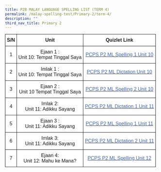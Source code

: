 ```yaml
---
title: P2B MALAY LANGUAGE SPELLING LIST (TERM 4)
permalink: /malay-spelling-test/Primary-2/term-4/
description: ""
third_nav_title: Primary 2
---
```

<style type="text/css">
.tg  {border-collapse:collapse;border-spacing:0;margin:0px auto;}
.tg td{border-color:black;border-style:solid;border-width:1px;font-family:Arial, sans-serif;font-size:14px;
  overflow:hidden;padding:10px 5px;word-break:normal;}
.tg th{border-color:black;border-style:solid;border-width:1px;font-family:Arial, sans-serif;font-size:14px;
  font-weight:normal;overflow:hidden;padding:10px 5px;word-break:normal;}
.tg .tg-cbnv{background-color:#FFF;color:#4067AE;font-size:16px;text-align:center;vertical-align:middle}
.tg .tg-l70m{background-color:#FFF;font-size:16px;text-align:center;vertical-align:middle}
.tg .tg-st6x{background-color:#FFF;font-size:16px;font-weight:bold;text-align:center;vertical-align:middle}
</style>
<table class="tg">
<tbody>
  <tr>
    <td class="tg-st6x">S/N</td>
    <td class="tg-st6x">Unit</td>
    <td class="tg-st6x">Quizlet Link</td>
  </tr>
  <tr>
    <td class="tg-l70m">1</td>
    <td class="tg-l70m">Ejaan 1 :<br>Unit 10: Tempat Tinggal Saya</td>
    <td class="tg-cbnv"><a href="https://quizlet.com/299593079/ejaan-1-unit-10-tempat-tinggal-saya"><span style="text-decoration:none;color:#4067AE">PCPS P2 ML Spelling 1 Unit 10</span></a></td>
  </tr>
  <tr>
    <td class="tg-l70m">2</td>
    <td class="tg-l70m">Imlak 1 :<br>Unit 10: Tempat Tinggal Saya</td>
    <td class="tg-cbnv"><a href="https://quizlet.com/299594424/imlak-1-unit-10-tempat-tinggal-saya"><span style="text-decoration:none;color:#4067AE">PCPS P2 ML Dictation Unit 10</span></a></td>
  </tr>
  <tr>
    <td class="tg-l70m">3</td>
    <td class="tg-l70m">Ejaan 2 :<br>Unit 10 Tempat Tinggal Saya</td>
    <td class="tg-cbnv"><a href="https://quizlet.com/299595425/ejaan-2-unit-10-tempat-tinggal-saya"><span style="text-decoration:none;color:#4067AE">PCPS P2 ML Spelling 2 Unit 10</span></a></td>
  </tr>
  <tr>
    <td class="tg-l70m">4</td>
    <td class="tg-l70m">Imlak 2:<br>Unit 11: Adikku Sayang</td>
    <td class="tg-cbnv"><a href="https://quizlet.com/299597142/imlak-2-unit-11-adikku-sayang"><span style="text-decoration:none;color:#4067AE">PCPS P2 ML Dictation 1 Unit 11</span></a></td>
  </tr>
  <tr>
    <td class="tg-l70m">5</td>
    <td class="tg-l70m">Ejaan 3 :<br>Unit 11: Adikku Sayang</td>
    <td class="tg-cbnv"><a href="https://quizlet.com/299598118/ejaan-3-unit-11-adikku-sayang"><span style="text-decoration:none;color:#4067AE">PCPS P2 ML Spelling 1 Unit 11</span></a></td>
  </tr>
  <tr>
    <td class="tg-l70m">6</td>
    <td class="tg-l70m">Imlak 3:<br>Unit 11: Adikku Sayang</td>
    <td class="tg-cbnv"><a href="https://quizlet.com/299602244/imlak-3-unit-11-adikku-sayang"><span style="text-decoration:none;color:#4067AE">PCPS P2 ML Dictation 2 Unit 11</span></a></td>
  </tr>
  <tr>
    <td class="tg-l70m">7</td>
    <td class="tg-l70m">Ejaan 4:<br>Unit 12: Mahu ke Mana?</td>
    <td class="tg-cbnv"><a href="https://quizlet.com/299602925/ejaan-4-unit-12-mahu-ke-mana"><span style="text-decoration:none;color:#4067AE">PCPS P2 ML Spelling Unit 12</span></a></td>
  </tr>
</tbody>
</table>